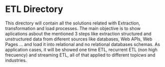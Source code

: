 # ETL Directory
This directory will contain all the solutions related with Extraction, transformation and load processes. The main objective is to show aplications asbout the mentioned 3 steps like extraction structured and unstructured data from diferent sources like databases, Web APIs, Web Pages ... and load it into relational and no relational databases schemas. As application cases, it will be showed one time ETL, recurrent ETL (non high frecuency) and streaming ETL, all of that applied to different topicws and industries.
